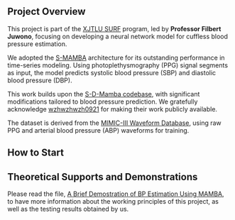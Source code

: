 ## Project Overview

This project is part of the [XJTLU SURF](https://www.xjtlu.edu.cn/en/study/surf) program, led by **Professor Filbert Juwono**, focusing on developing a neural network model for cuffless blood pressure estimation.  

We adopted the [S-MAMBA](https://github.com/wzhwzhwzh0921/S-D-Mamba/tree/main?tab=readme-ov-file) architecture for its outstanding performance in time-series modeling. Using photoplethysmography (PPG) signal segments as input, the model predicts systolic blood pressure (SBP) and diastolic blood pressure (DBP).  

This work builds upon the [S-D-Mamba codebase](https://github.com/wzhwzhwzh0921/S-D-Mamba), with significant modifications tailored to blood pressure prediction. We gratefully acknowledge [wzhwzhwzh0921](https://github.com/wzhwzhwzh0921) for making their work publicly available.  

The dataset is derived from the [MIMIC-III Waveform Database](https://physionet.org/content/mimic3wdb/1.0/), using raw PPG and arterial blood pressure (ABP) waveforms for training.  

## How to Start


## Theoretical Supports and Demonstrations 
Please read the file, [A Brief Demostration of BP Estimation Using MAMBA](https://github.com/Liberty666-666/CufflessBPNet-Development-of-Neural-Network-Model-for-Cuffless-Blood-Pressure-Estimation/blob/main/A%20Brief%20Demostration%20of%20BP%20Estimation%20Using%20MAMBA.docx), to have more information about the working principles of this project, as well as the testing results obtained by us. 
